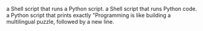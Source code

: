 a Shell script that runs a Python script. a Shell script that runs Python code. a Python script that prints exactly "Programming is like building a multilingual puzzle, followed by a new line.
